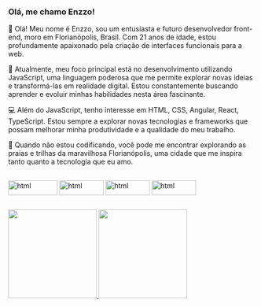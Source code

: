 ### Olá, me chamo Enzzo!
👋 Olá! Meu nome é Enzzo, sou um entusiasta e futuro desenvolvedor front-end, moro em Florianópolis, Brasil. Com 21 anos de idade, estou profundamente apaixonado pela criação de interfaces funcionais para a web.

🚀 Atualmente, meu foco principal está no desenvolvimento utilizando JavaScript, uma linguagem poderosa que me permite explorar novas ideias e transformá-las em realidade digital. Estou constantemente buscando aprender e evoluir minhas habilidades nesta área fascinante.

💻 Além do JavaScript, tenho interesse em HTML, CSS, Angular, React, TypeScript. Estou sempre a explorar novas tecnologias e frameworks que possam melhorar minha produtividade e a qualidade do meu trabalho.

🌴 Quando não estou codificando, você pode me encontrar explorando as praias e trilhas da maravilhosa Florianópolis, uma cidade que me inspira tanto quanto a tecnologia que eu amo.

##
<div>
          
<img align="center" alt="html" height="30" width="100" src="https://img.shields.io/badge/JavaScript-F7DF1E?style=for-the-badge&logo=javascript&logoColor=black">
<img align="center" alt="html" height="30" width="90" src="https://img.shields.io/badge/HTML5-E34F26?style=for-the-badge&logo=html5&logoColor=white" />
<img align="center" alt="html" height="30" width="90" src="https://img.shields.io/badge/CSS3-1572B6?style=for-the-badge&logo=css3&logoColor=white"/>
<img align="center" alt="html" height="30" width="90" src="https://img.shields.io/badge/Node.js-43853D?style=for-the-badge&logo=node.js&logoColor=white"/>

</div>

##
<div>
<a href="https://github.com/EnzzoNatan">
<img loading="lazy" height="180em" src="https://github-readme-stats.vercel.app/api/top-langs/?username=EnzzoNatan&layout=compact&langs_count=7&theme=chartreuse-dark"/>
<img loading="lazy" height="180em" src="https://github-readme-stats.vercel.app/api?username=EnzzoNatan&show_icons=true&theme=chartreuse-dark&include_all_commits=true&count_private=true"/>
</div>
